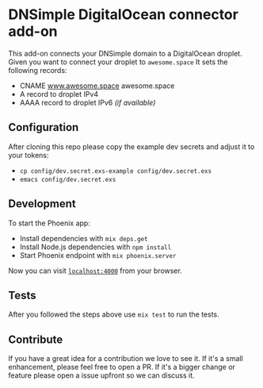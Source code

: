 # DNSimple DigitalOcean connector add-on

This add-on connects your DNSimple domain to a DigitalOcean droplet. Given you want to connect your droplet to `awesome.space` It sets the following records:
- CNAME www.awesome.space awesome.space
- A record to droplet IPv4
- AAAA record to droplet IPv6 _(if available)_

## Configuration

After cloning this repo please copy the example dev secrets and adjust it to your tokens:
- `cp config/dev.secret.exs-example config/dev.secret.exs`
- `emacs config/dev.secret.exs`

## Development

To start the Phoenix app:

  * Install dependencies with `mix deps.get`
  * Install Node.js dependencies with `npm install`
  * Start Phoenix endpoint with `mix phoenix.server`

Now you can visit [`localhost:4000`](http://localhost:4000) from your browser.

## Tests

After you followed the steps above use `mix test` to run the tests.

## Contribute

If you have a great idea for a contribution we love to see it. If it's a small enhancement, please feel free to open a PR. If it's a bigger change or feature please open a issue upfront so we can discuss it.
